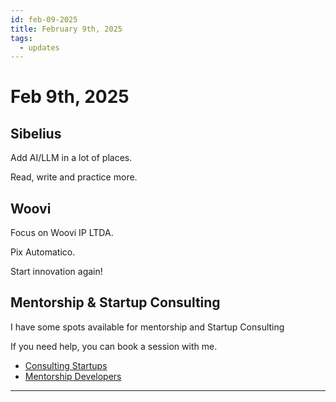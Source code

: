 ```yaml
---
id: feb-09-2025
title: February 9th, 2025
tags:
  - updates
---
```


# Feb 9th, 2025

## Sibelius

Add AI/LLM in a lot of places.

Read, write and practice more.

## Woovi

Focus on Woovi IP LTDA.

Pix Automatico.

Start innovation again!

## Mentorship & Startup Consulting

I have some spots available for mentorship and Startup Consulting

If you need help, you can book a session with me.

- [Consulting Startups](../../../paid-consulting-startups.mdx)
- [Mentorship Developers](../../../paid-mentorship-developers.mdx)

---
